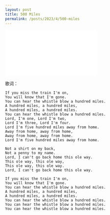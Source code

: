 ```yaml
---
layout: post
title: 500 Miles
permalink: /posts/2023/4/500-miles
---
```


<iframe src="//player.bilibili.com/player.html?aid=330624190&bvid=BV1FA411s7df&cid=262875402&page=1" scrolling="no" border="0" frameborder="no" framespacing="0" allowfullscreen="true"> </iframe>

歌词：
```
If you miss the train I'm on,
You will know that I'm gone.
You can hear the whistle blow a hundred miles.
A hundred miles, a hundred miles,
A hundred miles, a hundred miles.
You can hear the whistle blow a hundred miles.
Lord, I'm one, Lord I'm two,
Lord I'm three, Lord I'm four.
Lord I'm five hundred miles away from home.
Away from home, away from home,
Away from home, away from home.
Lord I'm five hundred miles away from home.

Not a shirt on my back,
Not a penny to my name.
Lord, I can't go back home this ole way.
This ole way, this ole way,
This ole way, this ole way.
Lord, I can't go back home this ole way.

If you miss the train I'm on,
You will know that I'm gone.
You can hear the whistle blow a hundred miles.
A hundred miles, a hundred miles,
A hundred miles, a hundred miles.
You can hear the whistle blow a hundred miles.
You can hear the whistle blow a hundred miles.
You can hear the whistle blow a hundred miles.
```
